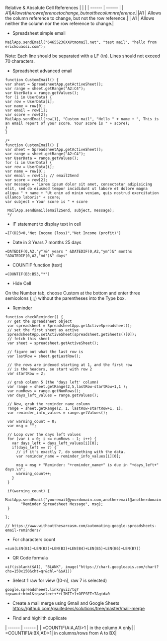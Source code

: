 

Relative & Absolute Cell References
|  |  |
| ------ | ------ |
| $A1 | Allows the row reference to change, but not the column reference.|
| A$1 | Allows the column reference to change, but not the row reference.|
| $A$1 | Allows neither the column nor the row reference to change.|



* Spreadsheet simple email
```
MailApp.sendEmail("64655236XX@tmomail.net", "test mail", "hello from erickouassi.com");
```
Note: Each line should be separated with a LF (\n). Lines should not exceed 70 characters.

* Spreadsheet advanced email
```
function CustomEmail() {
var sheet = SpreadsheetApp.getActiveSheet();
var range = sheet.getRange("A2:C4");
var UserData = range.getValues();
for (i in UserData) {
var row = UserData[i];
var name = row[0];
var email = row[1];
var score = row[2];
MailApp.sendEmail(row[1], "Custom mail", "Hello " + name + ", This is an email report of your score. Your score is " + score);
}
}
```
```
/*
function CustomEmail() {
var sheet = SpreadsheetApp.getActiveSheet();
var range = sheet.getRange("A2:C4");
var UserData = range.getValues();
for (i in UserData) {
var row = UserData[i];
var name = row[0];
var email = row[1]; // email2Send
var score = row[2];
var message = "Lorem ipsum dolor sit amet, consectetur adipisicing elit, sed do eiusmod tempor incididunt ut labore et dolore magna aliqua " + name + "Ut enim ad minim veniam, quis nostrud exercitation ullamco laboris" + score;
var subject = Your score is " + score
 
 MailApp.sendEmail(email2Send, subject, message);
 */
 ```
 
 * IF statement to display text in cell
 ```
 =IF(D23<0,"Net Income (loss)","Net Income (profit)")
 ```
 * Date in 3 Years 7 months 25 days
 ```
 =DATEDIF(0,A2,"y")&" years " &DATEDIF(0,A2,"ym")&" months "&DATEDIF(0,A2,"md")&" days"
 ```
 
 * COUNTIF function (text)
 ```
 =COUNTIF(B3:B53,"*")
 ```
 * Hide Cell
 
 On the Number tab, choose Custom at the bottom and enter three semicolons (;;;) without the parentheses into the Type box.
 
 * Reminder
 ```
 function checkReminder() {
  // get the spreadsheet object
  var spreadsheet = SpreadsheetApp.getActiveSpreadsheet();
  // set the first sheet as active
  SpreadsheetApp.setActiveSheet(spreadsheet.getSheets()[0]);
  // fetch this sheet
  var sheet = spreadsheet.getActiveSheet();
   
  // figure out what the last row is
  var lastRow = sheet.getLastRow();
 
  // the rows are indexed starting at 1, and the first row
  // is the headers, so start with row 2
  var startRow = 2;
 
  // grab column 5 (the 'days left' column) 
  var range = sheet.getRange(2,5,lastRow-startRow+1,1 );
  var numRows = range.getNumRows();
  var days_left_values = range.getValues();
   
  // Now, grab the reminder name column
  range = sheet.getRange(2, 1, lastRow-startRow+1, 1);
  var reminder_info_values = range.getValues();
   
  var warning_count = 0;
  var msg = "";
   
  // Loop over the days left values
  for (var i = 0; i <= numRows - 1; i++) {
    var days_left = days_left_values[i][0];
    if(days_left == 7) {
      // if it's exactly 7, do something with the data.
      var reminder_name = reminder_info_values[i][0];
       
      msg = msg + "Reminder: "+reminder_name+" is due in "+days_left+" days.\n";
      warning_count++;
    }
  }
   
  if(warning_count) {
    MailApp.sendEmail("youremail@yourdomain.com,anotheremail@anotherdomain.com", 
        "Reminder Spreadsheet Message", msg);
  }
   
};

// https://www.withoutthesarcasm.com/automating-google-spreadsheets-email-reminders/
 ```
 
 * For characters count
 ```
 =sum(LEN(B1)+LEN(B2)+LEN(B3)+LEN(B4)+LEN(B5)+LEN(B6)+LEN(B7))
 ```
* QR Code formula
```
=if(isblank($A1), "BLANK", image("https://chart.googleapis.com/chart?chs=150x150&cht=qr&chl="&$A1))
```

* Select 1 raw for view ([0-n], raw 7 is selected)
```
google.spreadsheeet.link/gviz/tq?tqx=out:html&tq=select+*+LIMIT+1+OFFSET+7&gid=0

```
* Create a mail merge using Gmail and Google Sheets
https://github.com/gsuitedevs/solutions/tree/master/mail-merge

* Find and highlith duplicate

| ------ | ------ |
| =COUNTIF(A:A,A1)>1 | in the column A only|
| =COUNTIF($A:$BX,A1)>1| in columns/rows from A to BX|

